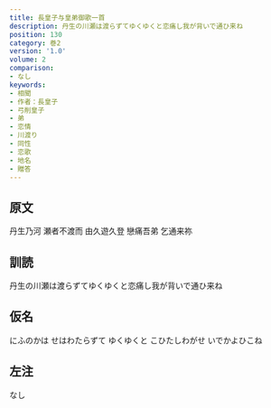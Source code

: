 ```yaml
---
title: 長皇子与皇弟御歌一首
description: 丹生の川瀬は渡らずてゆくゆくと恋痛し我が背いで通ひ来ね
position: 130
category: 巻2
version: '1.0'
volume: 2
comparison:
- なし
keywords:
- 相聞
- 作者：長皇子
- 弓削皇子
- 弟
- 恋情
- 川渡り
- 同性
- 恋歌
- 地名
- 贈答
---
```


## 原文

丹生乃河 瀬者不渡而 由久遊久登 戀痛吾弟 乞通来祢

## 訓読

丹生の川瀬は渡らずてゆくゆくと恋痛し我が背いで通ひ来ね

## 仮名

にふのかは せはわたらずて ゆくゆくと こひたしわがせ いでかよひこね

## 左注

なし
